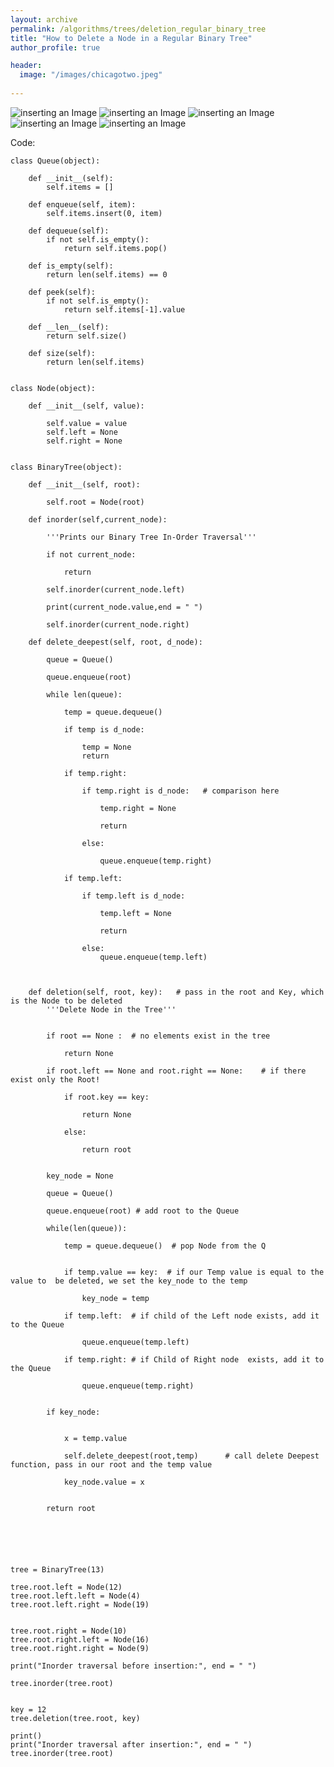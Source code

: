 ```yaml
---
layout: archive
permalink: /algorithms/trees/deletion_regular_binary_tree
title: "How to Delete a Node in a Regular Binary Tree"
author_profile: true

header:
  image: "/images/chicagotwo.jpeg"
  
---
```


![inserting an Image](/images/tree/delete_binary/Page1.jpg)
![inserting an Image](/images/tree/delete_binary/Page2.jpg)
![inserting an Image](/images/tree/delete_binary/Page3.jpg)
![inserting an Image](/images/tree/delete_binary/Page4.jpg)
![inserting an Image](/images/tree/delete_binary/Page5.jpg)




Code:

    class Queue(object):

        def __init__(self):
            self.items = []

        def enqueue(self, item):
            self.items.insert(0, item)

        def dequeue(self):
            if not self.is_empty():
                return self.items.pop()

        def is_empty(self):
            return len(self.items) == 0

        def peek(self):
            if not self.is_empty():
                return self.items[-1].value

        def __len__(self):
            return self.size()

        def size(self):
            return len(self.items)


    class Node(object):

        def __init__(self, value):

            self.value = value
            self.left = None
            self.right = None 


    class BinaryTree(object):

        def __init__(self, root):

            self.root = Node(root)

        def inorder(self,current_node):

            '''Prints our Binary Tree In-Order Traversal'''

            if not current_node:    

                return

            self.inorder(current_node.left) 

            print(current_node.value,end = " ")

            self.inorder(current_node.right) 

        def delete_deepest(self, root, d_node):

            queue = Queue()

            queue.enqueue(root)

            while len(queue):

                temp = queue.dequeue()

                if temp is d_node:

                    temp = None
                    return

                if temp.right:

                    if temp.right is d_node:   # comparison here

                        temp.right = None

                        return

                    else:

                        queue.enqueue(temp.right)

                if temp.left:

                    if temp.left is d_node:

                        temp.left = None

                        return

                    else:
                        queue.enqueue(temp.left)



        def deletion(self, root, key):   # pass in the root and Key, which is the Node to be deleted
            '''Delete Node in the Tree'''


            if root == None :  # no elements exist in the tree

                return None

            if root.left == None and root.right == None:    # if there exist only the Root!

                if root.key == key:  

                    return None

                else: 

                    return root 


            key_node = None   

            queue = Queue() 

            queue.enqueue(root) # add root to the Queue

            while(len(queue)): 

                temp = queue.dequeue()  # pop Node from the Q


                if temp.value == key:  # if our Temp value is equal to the value to  be deleted, we set the key_node to the temp

                    key_node = temp  

                if temp.left:  # if child of the Left node exists, add it to the Queue

                    queue.enqueue(temp.left) 

                if temp.right: # if Child of Right node  exists, add it to the Queue

                    queue.enqueue(temp.right) 


            if key_node:  


                x = temp.value     

                self.delete_deepest(root,temp)      # call delete Deepest function, pass in our root and the temp value

                key_node.value = x 


            return root 






    tree = BinaryTree(13)

    tree.root.left = Node(12)
    tree.root.left.left = Node(4)
    tree.root.left.right = Node(19)


    tree.root.right = Node(10)
    tree.root.right.left = Node(16)
    tree.root.right.right = Node(9)

    print("Inorder traversal before insertion:", end = " ")

    tree.inorder(tree.root) 


    key = 12
    tree.deletion(tree.root, key) 

    print() 
    print("Inorder traversal after insertion:", end = " ")
    tree.inorder(tree.root) 

